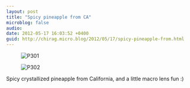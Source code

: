 ```yaml
---
layout: post
title: "Spicy pineapple from CA"
microblog: false
audio: 
date: 2012-05-17 16:03:52 +0400
guid: http://chirag.micro.blog/2012/05/17/spicy-pineapple-from.html
---
```

<figure><img alt="P301" src="http://www.chirag.biz/uploads/2018/d417392249.jpg"></figure><figure><img alt="P302" src="http://www.chirag.biz/uploads/2018/d310573b00.jpg"></figure><p>Spicy crystallized pineapple from California, and a little macro lens fun :)</p>

